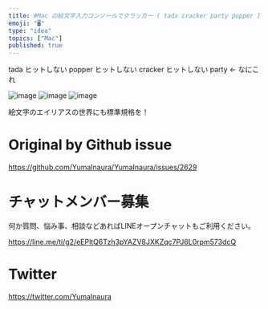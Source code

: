 ```yaml
---
title: #Mac の絵文字入力コンソールでクラッカー ( tada cracker party popper ) を入力するには party で検索
emoji: "🖥"
type: "idea"
topics: ["Mac"]
published: true
---
```


tada ヒットしない
popper ヒットしない
cracker ヒットしない
party <- なにこれ

![image](https://user-images.githubusercontent.com/13635059/67644981-58e81d80-f969-11e9-950e-216b139982fd.png)
![image](https://user-images.githubusercontent.com/13635059/67644982-5a194a80-f969-11e9-892e-ae270e683660.png)
![image](https://user-images.githubusercontent.com/13635059/67644985-5b4a7780-f969-11e9-9a52-2b896018073e.png)

絵文字のエイリアスの世界にも標準規格を！


# Original by Github issue

https://github.com/YumaInaura/YumaInaura/issues/2629








<!-- Update From Qiita API -->

# チャットメンバー募集


何か質問、悩み事、相談などあればLINEオープンチャットもご利用ください。

https://line.me/ti/g2/eEPltQ6Tzh3pYAZV8JXKZqc7PJ6L0rpm573dcQ





# Twitter


https://twitter.com/YumaInaura


<!-- Update From Qiita API -->


